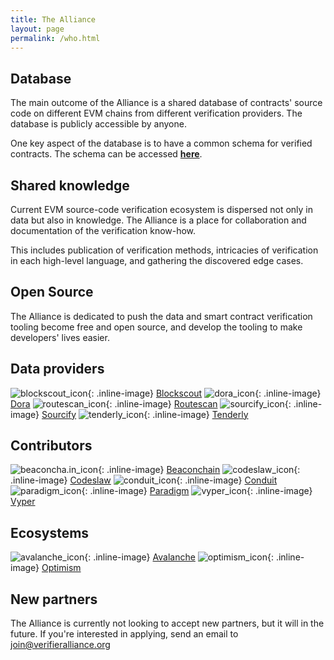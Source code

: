 ```yaml
---
title: The Alliance
layout: page
permalink: /who.html
---
```


## Database

The main outcome of the Alliance is a shared database of contracts' source code on different EVM chains from different verification providers. The database is publicly accessible by anyone. 

One key aspect of the database is to have a common schema for verified contracts. The schema can be accessed [**here**](/how.html).

## Shared knowledge

Current EVM source-code verification ecosystem is dispersed not only in data but also in knowledge. The Alliance is a place for collaboration and documentation of the verification know-how.

This includes publication of verification methods, intricacies of verification in each high-level language, and gathering the discovered edge cases.

## Open Source

The Alliance is dedicated to push the data and smart contract verification tooling become free and open source, and develop the tooling to make developers' lives easier.

## Data providers

![blockscout_icon](/assets/icons/blockscout.svg){: .inline-image} [Blockscout](https://blockscout.com)
![dora_icon](/assets/icons/dora.png){: .inline-image} [Dora](https://ondora.xyz)
![routescan_icon](/assets/icons/routescan.svg){: .inline-image} [Routescan](https://routescan.io)
![sourcify_icon](/assets/icons/sourcify.svg){: .inline-image} [Sourcify](https://sourcify.dev)
![tenderly_icon](/assets/icons/tenderly.png){: .inline-image} [Tenderly](https://tenderly.co)

## Contributors 

![beaconcha.in_icon](/assets/icons/beaconcha.in.jpg){: .inline-image} [Beaconchain](https://beaconcha.in)
![codeslaw_icon](/assets/icons/codeslaw.svg){: .inline-image} [Codeslaw](https://www.codeslaw.app/)
![conduit_icon](/assets/icons/conduit.svg){: .inline-image} [Conduit](https://conduit.xyz)
![paradigm_icon](/assets/icons/paradigm.png){: .inline-image} [Paradigm](https://www.paradigm.xyz/)
![vyper_icon](/assets/icons/vyper.png){: .inline-image} [Vyper](https://docs.vyperlang.org/)

## Ecosystems

![avalanche_icon](/assets/icons/avalanche.svg){: .inline-image} [Avalanche](https://avax.network)
![optimism_icon](/assets/icons/optimism.svg){: .inline-image} [Optimism](https://optimism.io)

## New partners
The Alliance is currently not looking to accept new partners, but it will in the future. 
If you're interested in applying, send an email to [join@verifieralliance.org](mailto:join@verifieralliance.org?subject=Joining%20the%20Alliance)